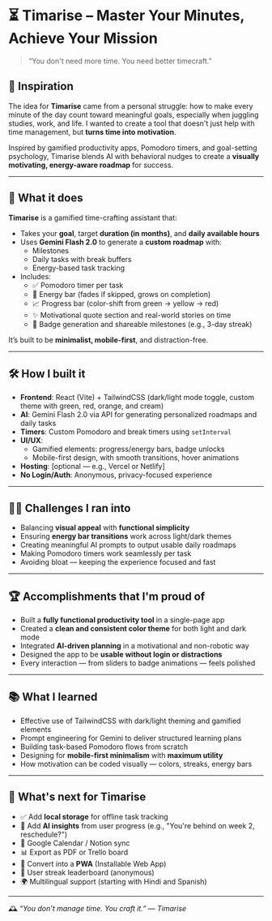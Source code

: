 # ⏳ Timarise – Master Your Minutes, Achieve Your Mission

> “You don't need more time. You need better timecraft.”

## 🚀 Inspiration

The idea for **Timarise** came from a personal struggle: how to make every minute of the day count toward meaningful goals, especially when juggling studies, work, and life. I wanted to create a tool that doesn't just help with time management, but **turns time into motivation**. 

Inspired by gamified productivity apps, Pomodoro timers, and goal-setting psychology, Timarise blends AI with behavioral nudges to create a **visually motivating, energy-aware roadmap** for success.

---

## 🧠 What it does

**Timarise** is a gamified time-crafting assistant that:

- Takes your **goal**, target **duration (in months)**, and **daily available hours**
- Uses **Gemini Flash 2.0** to generate a **custom roadmap** with:
  - Milestones
  - Daily tasks with break buffers
  - Energy-based task tracking
- Includes:
  - ✅ Pomodoro timer per task
  - 🔋 Energy bar (fades if skipped, grows on completion)
  - 📈 Progress bar (color-shift from green → yellow → red)
  - ✨ Motivational quote section and real-world stories on time
  - 🏅 Badge generation and shareable milestones (e.g., 3-day streak)

It’s built to be **minimalist, mobile-first**, and distraction-free.

---

## 🛠️ How I built it

- **Frontend**: React (Vite) + TailwindCSS (dark/light mode toggle, custom theme with green, red, orange, and cream)
- **AI**: Gemini Flash 2.0 via API for generating personalized roadmaps and daily tasks
- **Timers**: Custom Pomodoro and break timers using `setInterval`
- **UI/UX**:
  - Gamified elements: progress/energy bars, badge unlocks
  - Mobile-first design, with smooth transitions, hover animations
- **Hosting**: [optional — e.g., Vercel or Netlify]
- **No Login/Auth**: Anonymous, privacy-focused experience

---

## 🧗‍♂️ Challenges I ran into

- Balancing **visual appeal** with **functional simplicity**
- Ensuring **energy bar transitions** work across light/dark themes
- Creating meaningful AI prompts to output usable daily roadmaps
- Making Pomodoro timers work seamlessly per task
- Avoiding bloat — keeping the experience focused and fast

---

## 🏆 Accomplishments that I'm proud of

- Built a **fully functional productivity tool** in a single-page app
- Created a **clean and consistent color theme** for both light and dark mode
- Integrated **AI-driven planning** in a motivational and non-robotic way
- Designed the app to be **usable without login or distractions**
- Every interaction — from sliders to badge animations — feels polished

---

## 📚 What I learned

- Effective use of TailwindCSS with dark/light theming and gamified elements
- Prompt engineering for Gemini to deliver structured learning plans
- Building task-based Pomodoro flows from scratch
- Designing for **mobile-first minimalism** with **maximum utility**
- How motivation can be coded visually — colors, streaks, energy bars

---

## 🔮 What's next for Timarise

- ✅ Add **local storage** for offline task tracking
- 🧠 Add **AI insights** from user progress (e.g., "You're behind on week 2, reschedule?")
- 📆 Google Calendar / Notion sync
- 📊 Export as PDF or Trello board
- 📱 Convert into a **PWA** (Installable Web App)
- 💬 User streak leaderboard (anonymous)
- 🌍 Multilingual support (starting with Hindi and Spanish)

---

🕰️ _“You don’t manage time. You craft it.” — Timarise_
